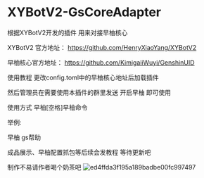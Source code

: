 # XYBotV2-GsCoreAdapter
根据XYBotV2开发的插件 用来对接早柚核心


XYBotV2 官方地址：
https://github.com/HenryXiaoYang/XYBotV2


早柚核心官方地址：
https://github.com/KimigaiiWuyi/GenshinUID



使用教程
更改config.toml中的早柚核心地址后加载插件

然后管理员在需要使用本插件的群里发送 开启早柚 即可使用

使用方式 早柚[空格]早柚命令 

举例:

早柚 gs帮助

成品展示、早柚配置抓包等后续会发教程 等待更新吧

制作不易请作者喝个奶茶吧
![ed4ffda3f195a189badbe00fc997497](https://github.com/user-attachments/assets/63a0ac96-887a-4d98-9d0a-1e6aa99cbe2c)
